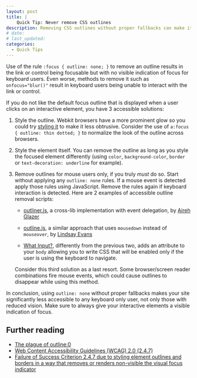```yaml
---
layout: post
title: |
    Quick Tip: Never remove CSS outlines
description: Removing CSS outlines without proper fallbacks can make it impossible to navigate your site with a keyboard.
# date:
# last_updated:
categories:
  - Quick Tips
---
```

Use of the rule `:focus { outline: none; }` to remove an outline results in the link or control being focusable but with no visible indication of focus for keyboard users. Even worse, methods to remove it such as `onfocus="blur()"` result in keyboard users being unable to interact with the link or control.

If you do not like the default focus outline that is displayed when a user clicks on an interactive element, you have 3 accessible solutions:

1. Style the outline. Webkit browsers have a more prominent glow so you could try [styling it](https://developer.mozilla.org/en-US/docs/CSS/outline) to make it less obtrusive. Consider the use of `a:focus { outline: thin dotted; }` to normalize the look of the outline across browsers.

2. Style the element itself. You can remove the outline as long as you style the focused element differently (using `color`, `background-color`, `border` or `text-decoration: underline` for example).

3. Remove outlines for mouse users only, if you truly *must* do so. Start without applying any `outline: none` rules. If a mouse event is detected apply those rules using JavaScript. Remove the rules again if keyboard interaction is detected. Here are 2 examples of accessible outline removal scripts:

    * [outliner.js](https://gist.github.com/2470777), a cross-lib implementation with event delegation, by [Aireh Glazer](https://twitter.com/#!/arglazer)

    * [outline.js](https://github.com/lindsayevans/outline.js), a similar approach that uses `mousedown` instead of `mouseover`, by [Lindsay Evans](http://twitter.com/lindsayevans/)
    
    * [What Input?](https://github.com/ten1seven/what-input), differently from the previous two, adds an attribute to your `body` allowing you to write CSS that will be enabled only if the user is using the keyboard to navigate.

    Consider this third solution as a last resort. Some browser/screen reader combinations fire mouse events, which could cause outlines to disappear while using this method.

In conclusion, using `outline: none` without proper fallbacks makes your site significantly less accessible to any keyboard only user, not only those with reduced vision. Make sure to always give your interactive elements a visible indication of focus.

## Further reading
- [The plague of outline:0](http://webaim.org/blog/plague-of-outline-0/)
- [Web Content Accessibility Guidelines (WCAG) 2.0 (2.4.7)](https://www.w3.org/TR/2008/REC-WCAG20-20081211/#navigation-mechanisms-focus-visible)
- [Failure of Success Criterion 2.4.7 due to styling element outlines and borders in a way that removes or renders non-visible the visual focus indicator](https://www.w3.org/TR/2008/NOTE-WCAG20-TECHS-20081211/F78)

